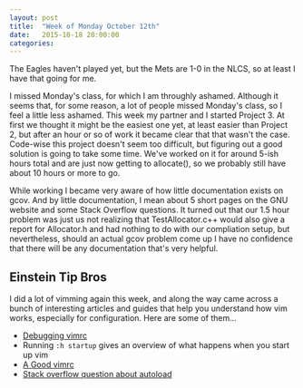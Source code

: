 ```yaml
---
layout: post
title:  "Week of Monday October 12th"
date:   2015-10-18 20:00:00
categories: 
---
```

The Eagles haven't played yet, but the Mets are 1-0 in the NLCS, so at least I have that going for me.

I missed Monday's class, for which I am throughly ashamed. Although it seems that, for some reason, a lot of people missed Monday's class, so I feel a little less ashamed. This week my partner and I started Project 3. At first we thought it might be the easiest one yet, at least easier than Project 2, but after an hour or so of work it became clear that that wasn't the case. Code-wise this project doesn't seem too difficult, but figuring out a good solution is going to take some time. We've worked on it for around 5-ish hours total and are just now getting to allocate(), so we probably still have about 10 hours or more to go. 

While working I became very aware of how little documentation exists on gcov. And by little documentation, I mean about 5 short pages on the GNU website and some Stack Overflow questions. It turned out that our 1.5 hour problem was just us not realizing that TestAllocator.c++ would also give a report for Allocator.h and had nothing to do with our compliation setup, but nevertheless, should an actual gcov problem come up I have no confidence that there will be any documentation that's very helpful.

## Einstein Tip Bros
I did a lot of vimming again this week, and along the way came across a bunch of interesting articles and guides that help you understand how vim works, especially for configuration. Here are some of them...

+ [Debugging vimrc](http://vim.wikia.com/wiki/Debug_unexpected_option_settings)
+ Running `:h startup` gives an overview of what happens when you start up vim
+ [A Good vimrc](http://dougblack.io/words/a-good-vimrc.html)
+ [Stack overflow question about autoload](http://superuser.com/questions/668886/why-isnt-the-scripts-in-my-autoload-folder-being-executed-in-vim)